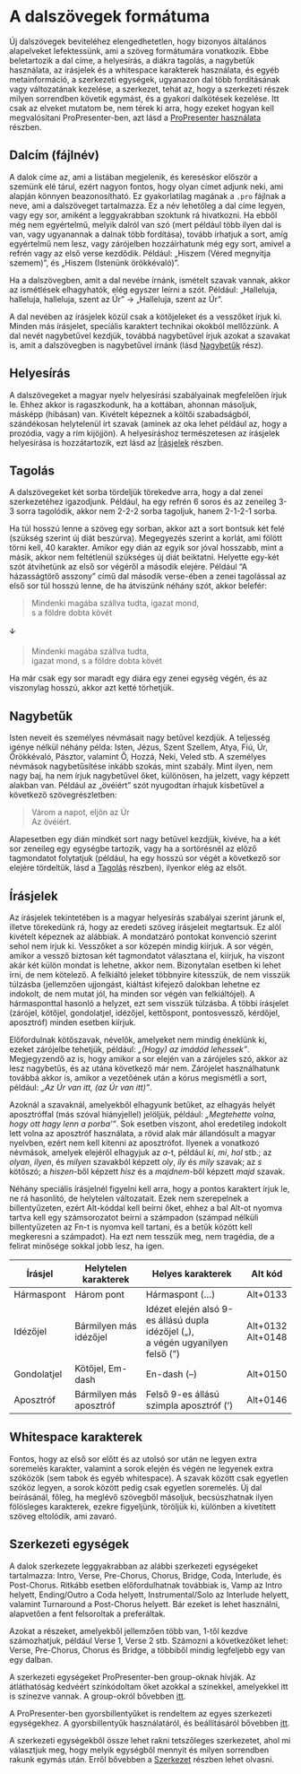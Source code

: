 # A dalszövegek formátuma

Új dalszövegek beviteléhez elengedhetetlen, hogy bizonyos általános alapelveket lefektessünk, ami a szöveg formátumára vonatkozik. Ebbe beletartozik a dal címe, a helyesírás, a diákra tagolás, a nagybetűk használata, az írásjelek és a whitespace karakterek használata, és egyéb metainformáció, a szerkezeti egységek, ugyanazon dal több fordításának vagy változatának kezelése, a szerkezet, tehát az, hogy a szerkezeti részek milyen sorrendben követik egymást, és a gyakori dalkötések kezelése. Itt csak az elveket mutatom be, nem térek ki arra, hogy ezeket hogyan kell megvalósítani ProPresenter-ben, azt lásd a [ProPresenter használata](#TODO) részben.

## Dalcím (fájlnév)

A dalok címe az, ami a listában megjelenik, és kereséskor először a szemünk elé tárul, ezért nagyon fontos, hogy olyan címet adjunk neki, ami alapján könnyen beazonosítható. Ez gyakorlatilag magának a `.pro` fájlnak a neve, ami a dalszöveget tartalmazza. Ez a név lehetőleg a dal címe legyen, vagy egy sor, amiként a leggyakrabban szoktunk rá hivatkozni. Ha ebből még nem egyértelmű, melyik dalról van szó (mert például több ilyen dal is van, vagy ugyanannak a dalnak több fordítása), tovább írhatjuk a sort, amíg egyértelmű nem lesz, vagy zárójelben hozzáírhatunk még egy sort, amivel a refrén vagy az első verse kezdődik. Például: „Hiszem (Véred megnyitja szemem)”, és „Hiszem (Istenünk örökkévaló)”.

Ha a dalszövegben, amit a dal nevébe írnánk, ismételt szavak vannak, akkor az ismétlések elhagyhatók, elég egyszer leírni a szót. Például: „Halleluja, halleluja, halleluja, szent az Úr” → „Halleluja, szent az Úr”.

A dal nevében az írásjelek közül csak a kötőjeleket és a vesszőket írjuk ki. Minden más írásjelet, speciális karaktert technikai okokból mellőzzünk. A dal nevét nagybetűvel kezdjük, továbbá nagybetűvel írjuk azokat a szavakat is, amit a dalszövegben is nagybetűvel írnánk (lásd [Nagybetűk](#nagybetűk) rész).

## Helyesírás

A dalszövegeket a magyar nyelv helyesírási szabályainak megfelelően írjuk le. Ehhez akkor is ragaszkodunk, ha a kottában, ahonnan másoljuk, másképp (hibásan) van. Kivételt képeznek a költői szabadságból, szándékosan helytelenül írt szavak (aminek az oka lehet például az, hogy a prozódia, vagy a rím kijöjjön). A helyesíráshoz természetesen az írásjelek helyesírása is hozzátartozik, ezt lásd az [Írásjelek](#írásjelek) részben.

## Tagolás

A dalszövegeket két sorba tördeljük törekedve arra, hogy a dal zenei szerkezetéhez igazodjunk. Például, ha egy refrén 6 soros és az zeneileg 3-3 sorra tagolódik, akkor nem 2-2-2 sorba tagoljuk, hanem 2-1-2-1 sorba.

Ha túl hosszú lenne a szöveg egy sorban, akkor azt a sort bontsuk két felé (szükség szerint új diát beszúrva). Megegyezés szerint a korlát, ami fölött törni kell, 40 karakter. Amikor egy dián az egyik sor jóval hosszabb, mint a másik, akkor nem feltétlenül szükséges új diát beiktatni. Helyette egy-két szót átvihetünk az első sor végéről a második elejére. Például “A házasságtörő asszony” című dal második verse-ében a zenei tagolással az első sor túl hosszú lenne, de ha átviszünk néhány szót, akkor belefér:

> Mindenki magába szállva tudta, igazat mond,<br/>
> s a földre dobta kövét

🡫

> Mindenki magába szállva tudta,<br/>
> igazat mond, s a földre dobta kövét

Ha már csak egy sor maradt egy diára egy zenei egység végén, és az viszonylag hosszú, akkor azt ketté törhetjük.

## Nagybetűk

Isten neveit és személyes névmásait nagy betűvel kezdjük. A teljesség igénye nélkül néhány példa: Isten, Jézus, Szent Szellem, Atya, Fiú, Úr, Örökkévaló, Pásztor, valamint Ő, Hozzá, Neki, Veled stb. A személyes névmások nagybetűsítése inkább szokás, mint szabály. Mint ilyen, nem nagy baj, ha nem írjuk nagybetűvel őket, különösen, ha jelzett, vagy képzett alakban van. Például az „övéiért” szót nyugodtan írhajuk kisbetűvel a következő szövegrészletben:

> Várom a napot, eljön az Úr<br/>
> Az övéiért.

Alapesetben egy dián mindkét sort nagy betűvel kezdjük, kivéve, ha a két sor zeneileg egy egységbe tartozik, vagy ha a sortörésnél az előző tagmondatot folytatjuk (például, ha egy hosszú sor végét a következő sor elejére tördeltük, lásd a [Tagolás](#tagolás) részben), ilyenkor elég az elsőt.

## Írásjelek

Az írásjelek tekintetében is a magyar helyesírás szabályai szerint járunk el, illetve törekedünk rá, hogy az eredeti szöveg írásjeleit megtartsuk. Ez alól kivételt képeznek az alábbiak. A mondatzáró pontokat konvenció szerint sehol nem írjuk ki. Vesszőket a sor közepén mindig kiírjuk. A sor végén, amikor a vessző biztosan két tagmondatot választana el, kiírjuk, ha viszont akár két külön mondat is lehetne, akkor nem. Bizonytalan esetben ki lehet írni, de nem kötelező. A felkiáltó jeleket többnyire kitesszük, de nem visszük túlzásba (jellemzően ujjongást, kiáltást kifejező dalokban lehetne ez indokolt, de nem mutat jól, ha minden sor végén van felkiáltójel). A hármasponttal hasonló a helyzet, ezt sem visszük túlzásba. A többi írásjelet (zárójel, kötőjel, gondolatjel, idézőjel, kettőspont, pontosvessző, kérdőjel, aposztróf) minden esetben kiírjuk.

Előfordulnak kötőszavak, névelők, amelyeket nem mindig éneklünk ki, ezeket zárójelbe tehetjük, például: _„(Hogy) az imádód lehessek”_. Megjegyzendő az is, hogy amikor a sor elején van a zárójeles szó, akkor az lesz nagybetűs, és az utána következő már nem. Zárójelet használhatunk továbbá akkor is, amikor a vezetőének után a kórus megismétli a sort, például: _„Az Úr van itt, (az Úr van itt)”_.

Azoknál a szavaknál, amelyekből elhagyunk betűket, az elhagyás helyét aposztróffal (más szóval hiányjellel) jelöljük, például: _„Megtehette volna, hogy ott hagy lenn a porba’”_. Sok esetben viszont, ahol eredetileg indokolt lett volna az aposztróf használata, a rövid alak már állandósult a magyar nyelvben, ezért nem kell kitenni az aposztrófot. Ilyenek a vonatkozó névmások, amelyek elejéről elhagyjuk az _a_-t, például _ki_, _mi_, _hol_ stb.; az _olyan_, _ilyen_, és _milyen_ szavakból képzett _oly_, _ily_ és _mily_ szavak; az _s_ kötőszó; a _hiszen_-ből képzett _hisz_ és a _majdnem_-ből képzett _majd_ szavak.

Néhány speciális írásjelnél figyelni kell arra, hogy a pontos karaktert írjuk le, ne rá hasonlító, de helytelen változatait. Ezek nem szerepelnek a billentyűzeten, ezért Alt-kóddal kell beírni őket, ehhez a bal Alt-ot nyomva tartva kell egy számsorozatot beírni a számpadon (számpad nélküli billentyűzeten az Fn-t is nyomva kell tartani, és a betűk között kell megkeresni a számpadot). Ha ezt nem tesszük meg, nem tragédia, de a felirat minősége sokkal jobb lesz, ha igen.

| Írásjel     | Helytelen karakterek    | Helyes karakterek                                                                   | Alt kód               |
| ----------- | ----------------------- | ----------------------------------------------------------------------------------- | --------------------- |
| Hármaspont  | Három pont              | Hármaspont (…)                                                                      | Alt+0133              |
| Idézőjel    | Bármilyen más idézőjel  | Idézet elején alsó 9-es állású dupla idézőjel („),<br/>a végén ugyanilyen felső (”) | Alt+0132<br/>Alt+0148 |
| Gondolatjel | Kötőjel, Em-dash        | En-dash (–)                                                                         | Alt+0150              |
| Aposztróf   | Bármilyen más aposztróf | Felső 9-es állású szimpla aposztróf (’)                                             | Alt+0146              |

## Whitespace karakterek

Fontos, hogy az első sor előtt és az utolsó sor után ne legyen extra soremelés karakter, valamint a sorok elején és végén ne legyenek extra szóközök (sem tabok és egyéb whitespace). A szavak között csak egyetlen szóköz legyen, a sorok között pedig csak egyetlen soremelés. Új dal beírásánál, főleg, ha meglévő szövegből másoljuk, becsúszhatnak ilyen fölösleges karakterek, ezekre figyeljünk, töröljük ki, különben a kivetített szöveg eltolódik, ami zavaró.

## Szerkezeti egységek

A dalok szerkezete leggyakrabban az alábbi szerkezeti egységeket tartalmazza: <span class="group group-intro">Intro</span>, <span class="group group-verse">Verse</span>, <span class="group group-pre-chorus">Pre-Chorus</span>, <span class="group group-chorus">Chorus</span>, <span class="group group-bridge">Bridge</span>, <span class="group group-coda">Coda</span>, <span class="group group-interlude">Interlude</span>, és <span class="group group-post-chorus">Post-Chorus</span>. Ritkább esetben előfordulhatnak továbbiak is, Vamp az Intro helyett, Ending/Outro a Coda helyett, Instrumental/Solo az Interlude helyett, valamint Turnaround a Post-Chorus helyett. Bár ezeket is lehet használni, alapvetően a fent felsoroltak a preferáltak.

Azokat a részeket, amelyekből jellemzően több van, 1-től kezdve számozhatjuk, például Verse 1, Verse 2 stb. Számozni a következőket lehet: Verse, Pre-Chorus, Chorus és Bridge, a többiből mindig legfeljebb egy van egy dalban.

A szerkezeti egységeket ProPresenter-ben group-oknak hívják. Az átláthatóság kedvéért színkódoltam őket azokkal a színekkel, amelyekkel itt is színezve vannak. A group-okról bővebben [itt](#TODO).

A ProPresenter-ben gyorsbillentyűket is rendeltem az egyes szerkezeti egységekhez. A gyorsbillentyűk használatáról, és beállításáról bővebben [itt](#TODO).

A szerkezeti egységekből össze lehet rakni tetszőleges szerkezetet, ahol mi választjuk meg, hogy melyik egységből mennyit és milyen sorrendben rakunk egymás után. Erről bővebben a [Szerkezet](#TODO) részben lehet olvasni.
